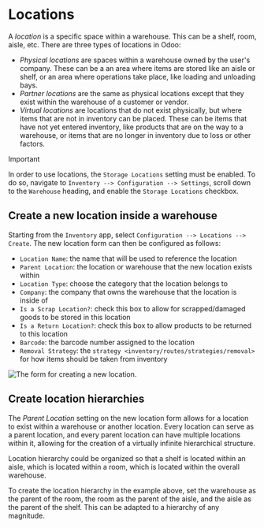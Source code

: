 # Locations

A *location* is a specific space within a warehouse. This can be a
shelf, room, aisle, etc. There are three types of locations in Odoo:

  - *Physical locations* are spaces within a warehouse owned by the
    user's company. These can be a an area where items are stored like
    an aisle or shelf, or an area where operations take place, like
    loading and unloading bays.
  - *Partner locations* are the same as physical locations except that
    they exist within the warehouse of a customer or vendor.
  - *Virtual locations* are locations that do not exist physically, but
    where items that are not in inventory can be placed. These can be
    items that have not yet entered inventory, like products that are on
    the way to a warehouse, or items that are no longer in inventory due
    to loss or other factors.

<div class="important">

<div class="title">

Important

</div>

In order to use locations, the `Storage Locations` setting must be
enabled. To do so, navigate to `Inventory --> Configuration -->
Settings`, scroll down to the `Warehouse` heading, and enable the
`Storage Locations` checkbox.

</div>

## Create a new location inside a warehouse

Starting from the `Inventory` app, select `Configuration --> Locations
--> Create`. The new location form can then be configured as follows:

  - `Location Name`: the name that will be used to reference the
    location
  - `Parent Location`: the location or warehouse that the new location
    exists within
  - `Location Type`: choose the category that the location belongs to
  - `Company`: the company that owns the warehouse that the location is
    inside of
  - `Is a Scrap Location?`: check this box to allow for scrapped/damaged
    goods to be stored in this location
  - `Is a Return Location?`: check this box to allow products to be
    returned to this location
  - `Barcode`: the barcode number assigned to the location
  - `Removal Strategy`: the `strategy
    <inventory/routes/strategies/removal>` for how items should be taken
    from inventory

![The form for creating a new
location.](use_locations/new-location-form.png)

## Create location hierarchies

The *Parent Location* setting on the new location form allows for a
location to exist within a warehouse or another location. Every location
can serve as a parent location, and every parent location can have
multiple locations within it, allowing for the creation of a virtually
infinite hierarchical structure.

<div class="example">

Location hierarchy could be organized so that a shelf is located within
an aisle, which is located within a room, which is located within the
overall warehouse.

</div>

To create the location hierarchy in the example above, set the warehouse
as the parent of the room, the room as the parent of the aisle, and the
aisle as the parent of the shelf. This can be adapted to a hierarchy of
any magnitude.
